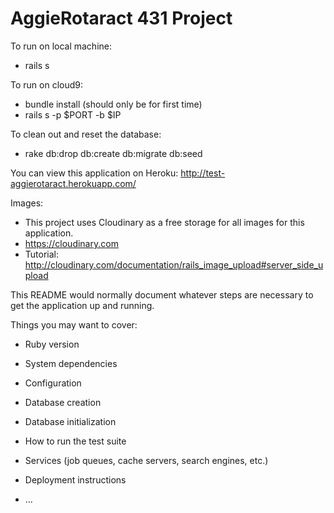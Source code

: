 # AggieRotaract 431 Project
To run on local machine: 
- rails s  

To run on cloud9: 
- bundle install (should only be for first time) 
- rails s -p $PORT -b $IP

To clean out and reset the database:
- rake db:drop db:create db:migrate db:seed

You can view this application on Heroku:
http://test-aggierotaract.herokuapp.com/

Images:
- This project uses Cloudinary as a free storage for all images for this application.
- https://cloudinary.com
- Tutorial: http://cloudinary.com/documentation/rails_image_upload#server_side_upload

This README would normally document whatever steps are necessary to get the
application up and running.

Things you may want to cover:

* Ruby version

* System dependencies

* Configuration

* Database creation

* Database initialization

* How to run the test suite

* Services (job queues, cache servers, search engines, etc.)

* Deployment instructions

* ...
